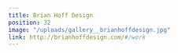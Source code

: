 ```yaml
---
title: Brian Hoff Design
position: 32
image: "/uploads/gallery__brianhoffdesign.jpg"
link: http://brianhoffdesign.com/#/work
---
```


